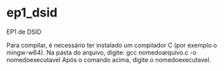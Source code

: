# ep1_dsid
EP1 de DSID

Para compilar, é necessário ter instalado um compilador C (por exemplo o mingw-w64). 
Na pasta do arquivo, digite: gcc nomedoarquivo.c -o nomedoexecutavel
Após o comando acima, digite o nomedoexecutavel.
